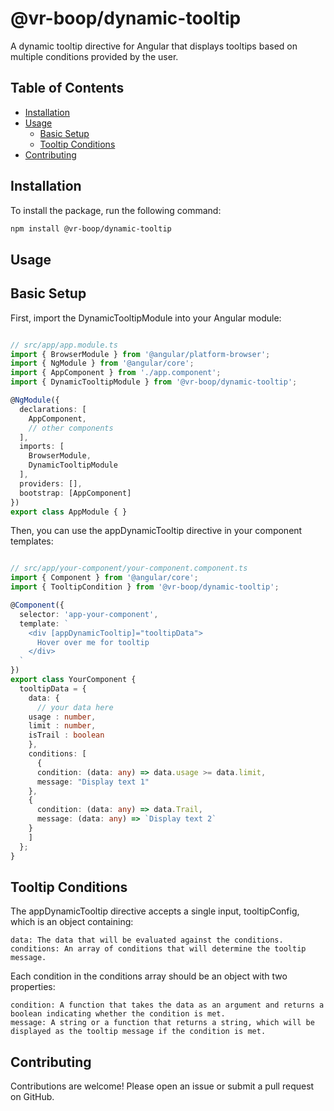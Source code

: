 # @vr-boop/dynamic-tooltip

A dynamic tooltip directive for Angular that displays tooltips based on multiple conditions provided by the user.

## Table of Contents

- [Installation](#installation)
- [Usage](#usage)
  - [Basic Setup](#basic-setup)
  - [Tooltip Conditions](#tooltip-conditions)
- [Contributing](#contributing)

## Installation

To install the package, run the following command:

```sh
npm install @vr-boop/dynamic-tooltip
```
## Usage
## Basic Setup

First, import the DynamicTooltipModule into your Angular module:

```typescript

// src/app/app.module.ts
import { BrowserModule } from '@angular/platform-browser';
import { NgModule } from '@angular/core';
import { AppComponent } from './app.component';
import { DynamicTooltipModule } from '@vr-boop/dynamic-tooltip';

@NgModule({
  declarations: [
    AppComponent,
    // other components
  ],
  imports: [
    BrowserModule,
    DynamicTooltipModule
  ],
  providers: [],
  bootstrap: [AppComponent]
})
export class AppModule { }
```

Then, you can use the appDynamicTooltip directive in your component templates:

```typescript

// src/app/your-component/your-component.component.ts
import { Component } from '@angular/core';
import { TooltipCondition } from '@vr-boop/dynamic-tooltip';

@Component({
  selector: 'app-your-component',
  template: `
    <div [appDynamicTooltip]="tooltipData">
      Hover over me for tooltip
    </div>
  `
})
export class YourComponent {
  tooltipData = {
    data: {
      // your data here
    usage : number,
    limit : number,
    isTrail : boolean
    },
    conditions: [
      {
      condition: (data: any) => data.usage >= data.limit,
      message: "Display text 1"
    },
    {
      condition: (data: any) => data.Trail,
      message: (data: any) => `Display text 2`
    }
    ]
  };
}
```

## Tooltip Conditions

The appDynamicTooltip directive accepts a single input, tooltipConfig, which is an object containing:

    data: The data that will be evaluated against the conditions.
    conditions: An array of conditions that will determine the tooltip message.

Each condition in the conditions array should be an object with two properties:

    condition: A function that takes the data as an argument and returns a boolean indicating whether the condition is met.
    message: A string or a function that returns a string, which will be displayed as the tooltip message if the condition is met.
  

## Contributing

Contributions are welcome! Please open an issue or submit a pull request on GitHub.

